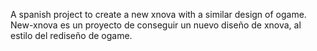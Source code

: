 A spanish project to create a new xnova with a similar design of ogame.
New-xnova es un proyecto de conseguir un nuevo diseño de xnova, al estilo del rediseño de ogame.